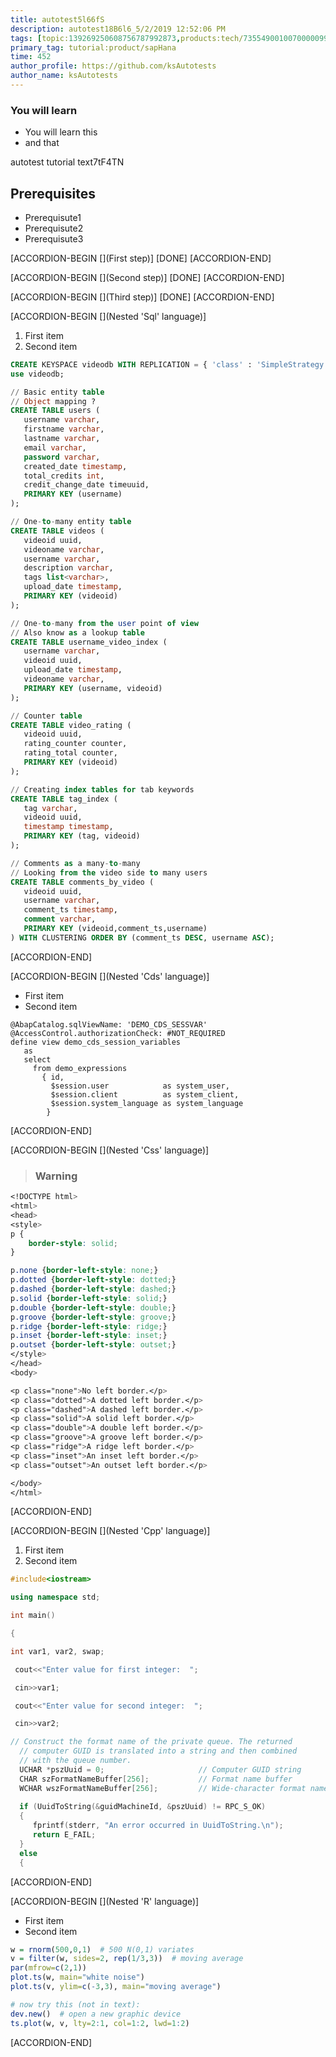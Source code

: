 ```yaml
---
title: autotest5l66fS
description: autotest18B6l6_5/2/2019 12:52:06 PM
tags: [topic:139269250608756787992873,products:tech/73554900100700000996,tutorial:experience/advanced]
primary_tag: tutorial:product/sapHana
time: 452
author_profile: https://github.com/ksAutotests
author_name: ksAutotests
---
```

### You will learn
- You will learn this
- and that

autotest tutorial text7tF4TN

## Prerequisites
- Prerequisute1
- Prerequisute2
- Prerequisute3

[ACCORDION-BEGIN [](First step)]
[DONE]
[ACCORDION-END]

[ACCORDION-BEGIN [](Second step)]
[DONE]
[ACCORDION-END]

[ACCORDION-BEGIN [](Third step)]
[DONE]
[ACCORDION-END]

[ACCORDION-BEGIN [](Nested 'Sql' language)]
1. First item
2. Second item



```Sql
CREATE KEYSPACE videodb WITH REPLICATION = { 'class' : 'SimpleStrategy', 'replication_factor' : 1 };
use videodb;

// Basic entity table
// Object mapping ?
CREATE TABLE users (
   username varchar,
   firstname varchar,
   lastname varchar,
   email varchar,
   password varchar,
   created_date timestamp,
   total_credits int,
   credit_change_date timeuuid,
   PRIMARY KEY (username)
);

// One-to-many entity table
CREATE TABLE videos (
   videoid uuid,
   videoname varchar,
   username varchar,
   description varchar, 
   tags list<varchar>,
   upload_date timestamp,
   PRIMARY KEY (videoid)
);

// One-to-many from the user point of view
// Also know as a lookup table
CREATE TABLE username_video_index (
   username varchar,
   videoid uuid,
   upload_date timestamp,
   videoname varchar,
   PRIMARY KEY (username, videoid)
);

// Counter table
CREATE TABLE video_rating (
   videoid uuid,
   rating_counter counter,
   rating_total counter,
   PRIMARY KEY (videoid)
);

// Creating index tables for tab keywords
CREATE TABLE tag_index (
   tag varchar, 
   videoid uuid,
   timestamp timestamp,
   PRIMARY KEY (tag, videoid)
);

// Comments as a many-to-many 
// Looking from the video side to many users
CREATE TABLE comments_by_video (
   videoid uuid,
   username varchar,
   comment_ts timestamp,
   comment varchar,
   PRIMARY KEY (videoid,comment_ts,username)
) WITH CLUSTERING ORDER BY (comment_ts DESC, username ASC);
```
[ACCORDION-END]

[ACCORDION-BEGIN [](Nested 'Cds' language)]
* First item
* Second item



```Cds
@AbapCatalog.sqlViewName: 'DEMO_CDS_SESSVAR' 
@AccessControl.authorizationCheck: #NOT_REQUIRED 
define view demo_cds_session_variables 
   as 
   select 
     from demo_expressions 
       { id, 
         $session.user            as system_user, 
         $session.client          as system_client, 
         $session.system_language as system_language     
        }
```
[ACCORDION-END]

[ACCORDION-BEGIN [](Nested 'Css' language)]
>### Warning 
> 



```Css
<!DOCTYPE html>
<html>
<head>
<style>
p {
    border-style: solid;
}

p.none {border-left-style: none;}
p.dotted {border-left-style: dotted;}
p.dashed {border-left-style: dashed;}
p.solid {border-left-style: solid;}
p.double {border-left-style: double;}
p.groove {border-left-style: groove;}
p.ridge {border-left-style: ridge;}
p.inset {border-left-style: inset;}
p.outset {border-left-style: outset;}
</style>
</head>
<body>

<p class="none">No left border.</p>
<p class="dotted">A dotted left border.</p>
<p class="dashed">A dashed left border.</p>
<p class="solid">A solid left border.</p>
<p class="double">A double left border.</p>
<p class="groove">A groove left border.</p>
<p class="ridge">A ridge left border.</p>
<p class="inset">An inset left border.</p>
<p class="outset">An outset left border.</p>

</body>
</html>
```
[ACCORDION-END]

[ACCORDION-BEGIN [](Nested 'Cpp' language)]
1. First item
2. Second item



```Cpp
#include<iostream>

using namespace std;

int main()

{

int var1, var2, swap;

 cout<<"Enter value for first integer:  ";

 cin>>var1;

 cout<<"Enter value for second integer:  ";

 cin>>var2;

// Construct the format name of the private queue. The returned   
  // computer GUID is translated into a string and then combined   
  // with the queue number.  
  UCHAR *pszUuid = 0;                     // Computer GUID string  
  CHAR szFormatNameBuffer[256];           // Format name buffer  
  WCHAR wszFormatNameBuffer[256];         // Wide-character format name buffer  
  
  if (UuidToString(&guidMachineId, &pszUuid) != RPC_S_OK)  
  {  
     fprintf(stderr, "An error occurred in UuidToString.\n");  
     return E_FAIL;  
  }  
  else  
  {  
```
[ACCORDION-END]

[ACCORDION-BEGIN [](Nested 'R' language)]
* First item
* Second item



```R
w = rnorm(500,0,1)  # 500 N(0,1) variates
v = filter(w, sides=2, rep(1/3,3))  # moving average
par(mfrow=c(2,1))
plot.ts(w, main="white noise")
plot.ts(v, ylim=c(-3,3), main="moving average")

# now try this (not in text):  
dev.new()  # open a new graphic device
ts.plot(w, v, lty=2:1, col=1:2, lwd=1:2)
```
[ACCORDION-END]

